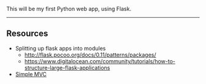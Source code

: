 This will be my first Python web app,
using Flask.

---
## Resources
* Splitting up flask apps into modules
	- http://flask.pocoo.org/docs/0.11/patterns/packages/
	- https://www.digitalocean.com/community/tutorials/how-to-structure-large-flask-applications
* [Simple MVC](https://realpython.com/blog/python/the-model-view-controller-mvc-paradigm-summarized-with-legos/)